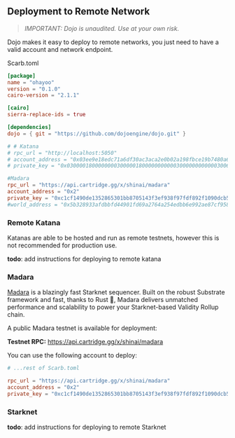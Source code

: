 ## Deployment to Remote Network

> *IMPORTANT: Dojo is unaudited. Use at your own risk.*

Dojo makes it easy to deploy to remote networks, you just need to have a valid account and network endpoint.

Scarb.toml

```toml
[package]
name = "ohayoo"
version = "0.1.0"
cairo-version = "2.1.1"

[cairo]
sierra-replace-ids = true

[dependencies]
dojo = { git = "https://github.com/dojoengine/dojo.git" }

# # Katana
# rpc_url = "http://localhost:5050"
# account_address = "0x03ee9e18edc71a6df30ac3aca2e0b02a198fbce19b7480a63a0d71cbd76652e0"
# private_key = "0x0300001800000000300000180000000000030000000000003006001800006600"

#Madara
rpc_url = "https://api.cartridge.gg/x/shinai/madara"
account_address = "0x2"
private_key = "0xc1cf1490de1352865301bb8705143f3ef938f97fdf892f1090dcb5ac7bcd1d"
#world_address = "0x5b328933afdbbfd44901fd69a2764a254edbb6e992ae87cf958c70493f2d201"
```

### Remote Katana

Katanas are able to be hosted and run as remote testnets, however this is not recommended for production use.

__todo__: add instructions for deploying to remote katana


### Madara 

[Madara](https://github.com/keep-starknet-strange/madara) is a blazingly fast Starknet sequencer. Built on the robust Substrate framework and fast, thanks to Rust 🦀, Madara delivers unmatched performance and scalability to power your Starknet-based Validity Rollup chain.

A public Madara testnet is available for deployment:

**Testnet RPC:** https://api.cartridge.gg/x/shinai/madara

You can use the following account to deploy:

```toml
# ...rest of Scarb.toml

rpc_url = "https://api.cartridge.gg/x/shinai/madara"
account_address = "0x2"
private_key = "0xc1cf1490de1352865301bb8705143f3ef938f97fdf892f1090dcb5ac7bcd1d"
```


### Starknet 

__todo__: add instructions for deploying to remote Starknet
